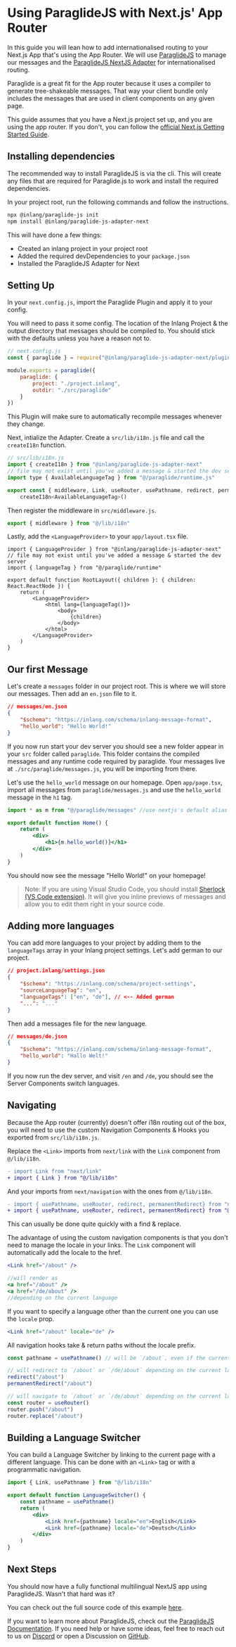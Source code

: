# Using ParaglideJS with Next.js' App Router

In this guide you will lean how to add internationalised routing to your Next.js App that's using the App Router. We will use [ParaglideJS](https://inlang.com/m/gerre34r/library-inlang-paraglideJs) to manage our messages and the [ParaglideJS NextJS Adapter](https://inlang.com/m/osslbuzt) for internationalised routing.

Paraglide is a great fit for the App router because it uses a compiler to generate tree-shakeable messages. That way your client bundle only includes the messages that are used in client components on any given page.

This guide assumes that you have a Next.js project set up, and you are using the app router. If you don't, you can follow the [official Next.js Getting Started Guide](https://nextjs.org/docs/getting-started/installation).

## Installing dependencies

The recommended way to install ParaglideJS is via the cli. This will create any files that are required for Paraglide.js to work and install the required dependencies.

In your project root, run the following commands and follow the instructions.

```bash
npx @inlang/paraglide-js init
npm install @inlang/paraglide-js-adapter-next
```

This will have done a few things:

- Created an inlang project in your project root
- Added the required devDependencies to your `package.json`
- Installed the ParaglideJS Adapter for Next


## Setting Up

In your `next.config.js`, import the Paraglide Plugin and apply it to your config.

You will need to pass it some config. The location of the Inlang Project & the output directory that messages should be compiled to. You should stick with the defaults unless you have a reason not to.

```js
// next.config.js
const { paraglide } = require("@inlang/paraglide-js-adapter-next/plugin")

module.exports = paraglide({
	paraglide: {
		project: "./project.inlang",
		outdir: "./src/paraglide"
	}
})
```

This Plugin will make sure to automatically recompile messages whenever they change.

Next, intialize the Adapter. Create a `src/lib/i18n.js` file and call the `createI18n` function. 

```js
// src/lib/i18n.js
import { createI18n } from "@inlang/paraglide-js-adapter-next"
// file may not exist until you've added a message & started the dev server
import type { AvailableLanguageTag } from "@/paraglide/runtime.js"

export const { middleware, Link, useRouter, usePathname, redirect, permanentRedirect } =
	createI18n<AvailableLanguageTag>()
```

Then register the middleware in `src/middleware.js`.

```js
export { middleware } from "@/lib/i18n"
```

Lastly, add the `<LanguageProvider>` to your `app/layout.tsx` file.

```tsx
import { LanguageProvider } from "@inlang/paraglide-js-adapter-next"
// file may not exist until you've added a message & started the dev server
import { languageTag } from "@/paraglide/runtime"

export default function RootLayout({ children }: { children: React.ReactNode }) {
	return (
		<LanguageProvider>
			<html lang={languageTag()}>
				<body>
					{children}
				</body>
			</html>
		</LanguageProvider>
	)
}
```

## Our first Message

Let's create a `messages` folder in our project root. This is where we will store our messages. Then add an `en.json` file to it. 

```json
// messages/en.json
{
	"$schema": "https://inlang.com/schema/inlang-message-format",
	"hello_world": "Hello World!"
}
```

If you now run start your dev server you should see a new folder appear in your `src` folder called `paraglide`. This folder contains the compiled messages and any runtime code required by paraglide. Your messages live at `./src/paraglide/messages.js`, you will be importing from there.

Let's use the `hello_world` message on our homepage. Open `app/page.tsx`, import all messages from `paraglide/messages.js` and use the `hello_world` message in the `h1` tag.

```jsx
import * as m from "@/paraglide/messages" //use nextjs's default alias for src folder

export default function Home() {
	return (
		<div>
			<h1>{m.hello_world()}</h1>
		</div>
	)
}
```

You should now see the message "Hello World!" on your homepage!

> Note: If you are using Visual Studio Code, you should install [Sherlock (VS Code extension)](https://inlang.com/m/r7kp499g/app-inlang-ideExtension). It will give you inline previews of messages and allow you to edit them right in your source code.

## Adding more languages

You can add more languages to your project by adding them to the `languageTags` array in your Inlang project settings. Let's add german to our project.

```json
// project.inlang/settings.json
{
	"$schema": "https://inlang.com/schema/project-settings",
	"sourceLanguageTag": "en",
	"languageTags": ["en", "de"], // <-- Added german
	"...": "..."
}
```

Then add a messages file for the new language. 

```json
// messages/de.json
{
	"$schema": "https://inlang.com/schema/inlang-message-format",
	"hello_world": "Hallo Welt!"
}
```

If you now run the dev server, and visit `/en` and `/de`, you should see the Server Components switch languages. 

## Navigating

Because the App router (currently) doesn't offer i18n routing out of the box, you will need to use the custom Navigation Components & Hooks you exported from `src/lib/i18n.js`.

Replace the `<Link>` imports from `next/link` with the `Link` component from `@/lib/i18n`. 

```diff
- import Link from "next/link"
+ import { Link } from "@/lib/i18n"
```

And your imports from `next/navigation` with the ones from `@/lib/i18n`.

```diff
- import { usePathname, useRouter, redirect, permanentRedirect} from "next/navigation"
+ import { usePathname, useRouter, redirect, permanentRedirect} from "@/lib/i18n"
```

This can usually be done quite quickly with a find & replace.

The advantage of using the custom navigation components is that you don't need to manage the locale in your links. The `Link` component will automatically add the locale to the href.

```jsx
<Link href="/about" />

//will render as 
<a href="/about" />
<a href="/de/about" />
//depending on the current language
```

If you want to specify a language other than the current one you can use the `locale` prop.

```jsx
<Link href="/about" locale="de" />
```

All navigation hooks take & return paths without the locale prefix. 

```jsx
const pathname = usePathname() // will be `/about`, even if the current path is `/de/about`

// will redirect to `/about` or `/de/about` depending on the current language
redirect("/about")
permanentRedirect("/about")

// will navigate to `/about` or `/de/about` depending on the current language
const router = useRouter()
router.push("/about")
router.replace("/about")
```

## Building a Language Switcher

You can build a Language Switcher by linking to the current page with a different language. This can be done with an `<Link>` tag or with a programmatic navigation.

```jsx
import { Link, usePathname } from "@/lib/i18n"

export default function LanguageSwitcher() {
	const pathname = usePathname()
	return (
		<div>
			<Link href={pathname} locale="en">English</Link>
			<Link href={pathname} locale="de">Deutsch</Link>
		</div>
	)
}
```

## Next Steps

You should now have a fully functional multilingual NextJS app using ParaglideJS. Wasn't that hard was it?

You can check out the full source code of this example [here](https://github.com/opral/monorepo/tree/main/inlang/source-code/paraglide/paraglide-js-adapter-next/examples/app).

If you want to learn more about ParaglideJS, check out the [ParaglideJS Documentation](https://inlang.com/m/gerre34r/library-inlang-paraglideJs). If you need help or have some ideas, feel free to reach out to us on [Discord](https://discord.gg/CNPfhWpcAa) or open a Discussion on [GitHub](https://github.com/opral/monorepo/discussions).

